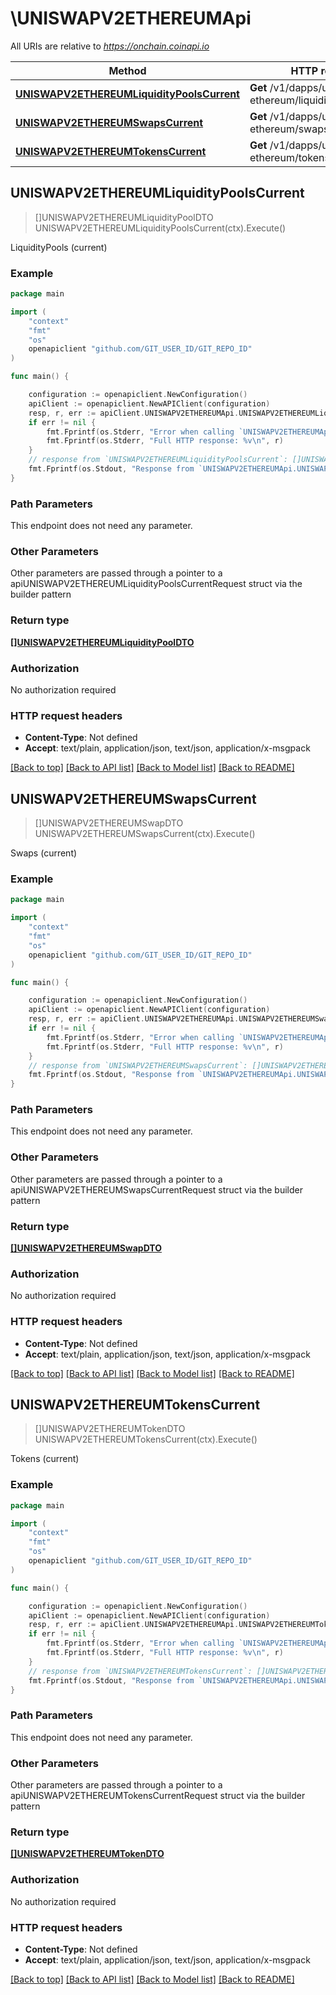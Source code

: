 # \UNISWAPV2ETHEREUMApi

All URIs are relative to *https://onchain.coinapi.io*

Method | HTTP request | Description
------------- | ------------- | -------------
[**UNISWAPV2ETHEREUMLiquidityPoolsCurrent**](UNISWAPV2ETHEREUMApi.md#UNISWAPV2ETHEREUMLiquidityPoolsCurrent) | **Get** /v1/dapps/uniswap-v2-ethereum/liquidityPools/current | LiquidityPools (current)
[**UNISWAPV2ETHEREUMSwapsCurrent**](UNISWAPV2ETHEREUMApi.md#UNISWAPV2ETHEREUMSwapsCurrent) | **Get** /v1/dapps/uniswap-v2-ethereum/swaps/current | Swaps (current)
[**UNISWAPV2ETHEREUMTokensCurrent**](UNISWAPV2ETHEREUMApi.md#UNISWAPV2ETHEREUMTokensCurrent) | **Get** /v1/dapps/uniswap-v2-ethereum/tokens/current | Tokens (current)



## UNISWAPV2ETHEREUMLiquidityPoolsCurrent

> []UNISWAPV2ETHEREUMLiquidityPoolDTO UNISWAPV2ETHEREUMLiquidityPoolsCurrent(ctx).Execute()

LiquidityPools (current)



### Example

```go
package main

import (
    "context"
    "fmt"
    "os"
    openapiclient "github.com/GIT_USER_ID/GIT_REPO_ID"
)

func main() {

    configuration := openapiclient.NewConfiguration()
    apiClient := openapiclient.NewAPIClient(configuration)
    resp, r, err := apiClient.UNISWAPV2ETHEREUMApi.UNISWAPV2ETHEREUMLiquidityPoolsCurrent(context.Background()).Execute()
    if err != nil {
        fmt.Fprintf(os.Stderr, "Error when calling `UNISWAPV2ETHEREUMApi.UNISWAPV2ETHEREUMLiquidityPoolsCurrent``: %v\n", err)
        fmt.Fprintf(os.Stderr, "Full HTTP response: %v\n", r)
    }
    // response from `UNISWAPV2ETHEREUMLiquidityPoolsCurrent`: []UNISWAPV2ETHEREUMLiquidityPoolDTO
    fmt.Fprintf(os.Stdout, "Response from `UNISWAPV2ETHEREUMApi.UNISWAPV2ETHEREUMLiquidityPoolsCurrent`: %v\n", resp)
}
```

### Path Parameters

This endpoint does not need any parameter.

### Other Parameters

Other parameters are passed through a pointer to a apiUNISWAPV2ETHEREUMLiquidityPoolsCurrentRequest struct via the builder pattern


### Return type

[**[]UNISWAPV2ETHEREUMLiquidityPoolDTO**](UNISWAPV2ETHEREUMLiquidityPoolDTO.md)

### Authorization

No authorization required

### HTTP request headers

- **Content-Type**: Not defined
- **Accept**: text/plain, application/json, text/json, application/x-msgpack

[[Back to top]](#) [[Back to API list]](../README.md#documentation-for-api-endpoints)
[[Back to Model list]](../README.md#documentation-for-models)
[[Back to README]](../README.md)


## UNISWAPV2ETHEREUMSwapsCurrent

> []UNISWAPV2ETHEREUMSwapDTO UNISWAPV2ETHEREUMSwapsCurrent(ctx).Execute()

Swaps (current)



### Example

```go
package main

import (
    "context"
    "fmt"
    "os"
    openapiclient "github.com/GIT_USER_ID/GIT_REPO_ID"
)

func main() {

    configuration := openapiclient.NewConfiguration()
    apiClient := openapiclient.NewAPIClient(configuration)
    resp, r, err := apiClient.UNISWAPV2ETHEREUMApi.UNISWAPV2ETHEREUMSwapsCurrent(context.Background()).Execute()
    if err != nil {
        fmt.Fprintf(os.Stderr, "Error when calling `UNISWAPV2ETHEREUMApi.UNISWAPV2ETHEREUMSwapsCurrent``: %v\n", err)
        fmt.Fprintf(os.Stderr, "Full HTTP response: %v\n", r)
    }
    // response from `UNISWAPV2ETHEREUMSwapsCurrent`: []UNISWAPV2ETHEREUMSwapDTO
    fmt.Fprintf(os.Stdout, "Response from `UNISWAPV2ETHEREUMApi.UNISWAPV2ETHEREUMSwapsCurrent`: %v\n", resp)
}
```

### Path Parameters

This endpoint does not need any parameter.

### Other Parameters

Other parameters are passed through a pointer to a apiUNISWAPV2ETHEREUMSwapsCurrentRequest struct via the builder pattern


### Return type

[**[]UNISWAPV2ETHEREUMSwapDTO**](UNISWAPV2ETHEREUMSwapDTO.md)

### Authorization

No authorization required

### HTTP request headers

- **Content-Type**: Not defined
- **Accept**: text/plain, application/json, text/json, application/x-msgpack

[[Back to top]](#) [[Back to API list]](../README.md#documentation-for-api-endpoints)
[[Back to Model list]](../README.md#documentation-for-models)
[[Back to README]](../README.md)


## UNISWAPV2ETHEREUMTokensCurrent

> []UNISWAPV2ETHEREUMTokenDTO UNISWAPV2ETHEREUMTokensCurrent(ctx).Execute()

Tokens (current)



### Example

```go
package main

import (
    "context"
    "fmt"
    "os"
    openapiclient "github.com/GIT_USER_ID/GIT_REPO_ID"
)

func main() {

    configuration := openapiclient.NewConfiguration()
    apiClient := openapiclient.NewAPIClient(configuration)
    resp, r, err := apiClient.UNISWAPV2ETHEREUMApi.UNISWAPV2ETHEREUMTokensCurrent(context.Background()).Execute()
    if err != nil {
        fmt.Fprintf(os.Stderr, "Error when calling `UNISWAPV2ETHEREUMApi.UNISWAPV2ETHEREUMTokensCurrent``: %v\n", err)
        fmt.Fprintf(os.Stderr, "Full HTTP response: %v\n", r)
    }
    // response from `UNISWAPV2ETHEREUMTokensCurrent`: []UNISWAPV2ETHEREUMTokenDTO
    fmt.Fprintf(os.Stdout, "Response from `UNISWAPV2ETHEREUMApi.UNISWAPV2ETHEREUMTokensCurrent`: %v\n", resp)
}
```

### Path Parameters

This endpoint does not need any parameter.

### Other Parameters

Other parameters are passed through a pointer to a apiUNISWAPV2ETHEREUMTokensCurrentRequest struct via the builder pattern


### Return type

[**[]UNISWAPV2ETHEREUMTokenDTO**](UNISWAPV2ETHEREUMTokenDTO.md)

### Authorization

No authorization required

### HTTP request headers

- **Content-Type**: Not defined
- **Accept**: text/plain, application/json, text/json, application/x-msgpack

[[Back to top]](#) [[Back to API list]](../README.md#documentation-for-api-endpoints)
[[Back to Model list]](../README.md#documentation-for-models)
[[Back to README]](../README.md)

